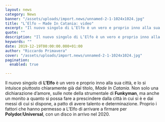 ```yaml
---
layout: news
category: News
banner: "/assets/uploads/import.news/unnamed-2-1-1024x1024.jpg"
title: "L’Elfo – Made In Catania: video"
excerpt: "Il nuovo singolo di L’Elfo è un vero e proprio inno alla sua città, e lo si intuisce piuttosto chiaramente già dal titolo, Made In Catania. Non solo una dichiarazione d’amore, sulle note della strumentale di Funkyman, ma anche un monito a quanto si possa fare a prescindere dalla città in cui si è e [&hellip"
quote: ""
description: "Il nuovo singolo di L’Elfo è un vero e proprio inno alla sua città, e lo si intuisce piuttosto chiaramente già dal titolo, Made In Catania. Non solo una dichiarazione d’amore, sulle note della strumentale di Funkyman, ma anche un monito a quanto si possa fare a prescindere dalla città in cui si è e [&hellip"
keywords: ""
date: 2019-12-19T00:00:00.000+01:00
author: "Riccardo Primavera"
cover: "/assets/uploads/import.news/unnamed-2-1-1024x1024.jpg"
pagination:
  enabled: true

---
```


Il nuovo singolo di **L’Elfo** è un vero e proprio inno alla sua città, e lo si intuisce piuttosto chiaramente già dal titolo, _Made In Catania_. Non solo una dichiarazione d’amore, sulle note della strumentale di **Funkyman**, ma anche un monito a quanto si possa fare a prescindere dalla città in cui si è e dai messi di cui si dispone, a patto di avere talento e determinazione. Proprio i fattori che hanno permesso a L’Elfo di arrivare a firmare per **Polydor**/**Universal**, con un disco in arrivo nel 2020.